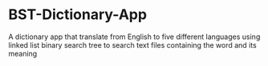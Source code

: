 # BST-Dictionary-App
A dictionary app that translate from English to five different languages using linked list binary search tree to search text files containing the word and its meaning
